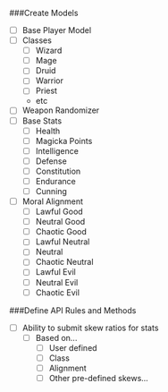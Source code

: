 ###Create Models
- [ ] Base Player Model
- [ ] Classes
	- [ ] Wizard
	- [ ] Mage
	- [ ] Druid
	- [ ] Warrior
	- [ ] Priest
	- etc
- [ ] Weapon Randomizer
- [ ] Base Stats
	- [ ] Health
	- [ ] Magicka Points
	- [ ] Intelligence
	- [ ] Defense
	- [ ] Constitution
	- [ ] Endurance
	- [ ] Cunning
- [ ] Moral Alignment
	- [ ] Lawful Good
	- [ ] Neutral Good
	- [ ] Chaotic Good
	- [ ] Lawful Neutral
	- [ ] Neutral
	- [ ] Chaotic Neutral
	- [ ] Lawful Evil
	- [ ] Neutral Evil
	- [ ] Chaotic Evil
	
###Define API Rules and Methods
- [ ] Ability to submit skew ratios for stats
	- [ ] Based on...
		- [ ] User defined
		- [ ] Class
		- [ ] Alignment
		- [ ] Other pre-defined skews...